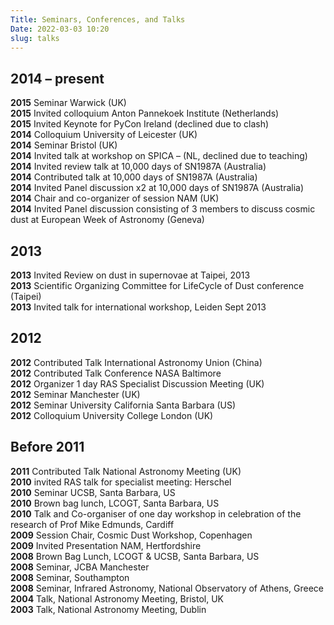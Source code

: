 ```yaml
---
Title: Seminars, Conferences, and Talks
Date: 2022-03-03 10:20
slug: talks
---
```


## 2014 – present

**2015** Seminar Warwick (UK)  
**2015** Invited colloquium Anton Pannekoek Institute (Netherlands)  
**2015** Invited Keynote for PyCon Ireland (declined due to clash)  
**2014** Colloquium University of Leicester (UK)  
**2014** Seminar Bristol (UK)  
**2014** Invited talk at workshop on SPICA – (NL, declined due to teaching)  
**2014** Invited review talk at 10,000 days of SN1987A (Australia)  
**2014** Contributed talk at 10,000 days of SN1987A (Australia)  
**2014** Invited Panel discussion x2 at 10,000 days of SN1987A (Australia)  
**2014** Chair and co-organizer of session NAM (UK)  
**2014** Invited Panel discussion consisting of 3 members to discuss cosmic dust at European Week of Astronomy (Geneva)  

## 2013

**2013** Invited Review on dust in supernovae at Taipei, 2013  
**2013** Scientific Organizing Committee for LifeCycle of Dust conference (Taipei)  
**2013** Invited talk for international workshop, Leiden Sept 2013  

## 2012

**2012** Contributed Talk International Astronomy Union (China)  
**2012** Contributed Talk Conference NASA Baltimore  
**2012** Organizer 1 day RAS Specialist Discussion Meeting (UK)  
**2012** Seminar Manchester (UK)  
**2012** Seminar University California Santa Barbara (US)  
**2012** Colloquium University College London (UK)  

## Before 2011

**2011** Contributed Talk National Astronomy Meeting (UK)  
**2010** invited RAS talk for specialist meeting: Herschel  
**2010** Seminar UCSB, Santa Barbara, US  
**2010** Brown bag lunch, LCOGT, Santa Barbara, US  
**2010** Talk and Co-organiser of one day workshop in celebration of the research of Prof Mike Edmunds, Cardiff  
**2009** Session Chair, Cosmic Dust Workshop, Copenhagen  
**2009** Invited Presentation NAM, Hertfordshire  
**2008** Brown Bag Lunch, LCOGT & UCSB, Santa Barbara, US  
**2008** Seminar, JCBA Manchester  
**2008** Seminar, Southampton  
**2008** Seminar, Infrared Astronomy, National Observatory of Athens, Greece  
**2004** Talk, National Astronomy Meeting, Bristol, UK  
**2003** Talk, National Astronomy Meeting, Dublin  
